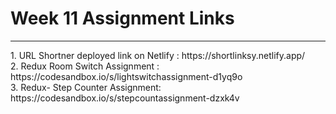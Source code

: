 <h1>Week 11 Assignment Links</h1>
<hr />
1. URL Shortner deployed link on Netlify : https://shortlinksy.netlify.app/<br />
2. Redux Room Switch Assignment : https://codesandbox.io/s/lightswitchassignment-d1yq9o <br />
3. Redux- Step Counter Assignment: https://codesandbox.io/s/stepcountassignment-dzxk4v <br />
